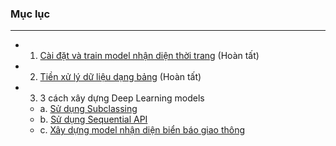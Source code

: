 ### Mục lục
----
- 1. [Cài đặt và train model nhận diện thời trang](./setup-and-first-code.ipynb) (Hoàn tất)
- 2. [Tiền xử lý dữ liệu dạng bảng](./data-processing.ipynb) (Hoàn tất)
- 3. 3 cách xây dựng Deep Learning models
    - a. [Sử dụng Subclassing](./2.SubclassingModel.ipynb)
    - b. [Sử dụng Sequential API](./1.SequentialModel.ipynb)
    - c. [Xây dựng model nhận diện biển báo giao thông](./traffic-signs-classification/NgocNetForSignsClassification.ipynb)